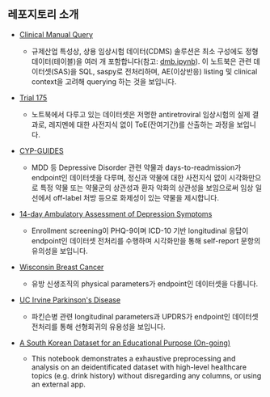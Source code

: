 ## 레포지토리 소개
* [Clinical Manual Query](https://github.com/beeseosil/pub/blob/main/ct/dmc.ipynb)
	* 규제산업 특성상, 상용 임상시험 데이터(CDMS) 솔루션은 최소 구성에도 정형 데이터(테이블)을 여러 개 포함합니다(참고: [dmb.ipynb](https://github.com/beeseosil/pub/blob/main/ct/dmb.ipynb)). 이 노트북은 관련 데이터셋(SAS)을 SQL, saspy로 전처리하며, AE(이상반응) listing 및 clinical context을 고려해 querying 하는 것을 보입니다.

* [Trial 175](https://github.com/beeseosil/pub/blob/main/notebook4407d644ef.ipynb)
	* 노트북에서 다루고 있는 데이터셋은 저명한 antiretroviral 임상시험의 실제 결과로, 레지멘에 대한 사전지식 없이 ToE(잔여기간)를 산출하는 과정을 보입니다.

* [CYP-GUIDES](https://github.com/beeseosil/pub/blob/main/notebook44f7ceb7b9.ipynb)
	* MDD 등 Depressive Disorder 관련 약물과 days-to-readmission가 endpoint인 데이터셋을 다루며, 정신과 약물에 대한 사전지식 없이 시각화만으로 특정 약물 또는 약물군의 상관성과 환자 악화의 상관성을 보임으로써 임상 일선에서 off-label 처방 등으로 화제성이 있는 약물을 제시합니다.

* [14-day Ambulatory Assessment of Depression Symptoms](https://github.com/beeseosil/pub/blob/main/notebookc2020bf0c0.ipynb)
	* Enrollment screening이 PHQ-9이며 ICD-10 기반 longitudinal 응답이 endpoint인 데이터셋 전처리를 수행하며 시각화만을 통해 self-report 문항의 유의성을 보입니다.

* [Wisconsin Breast Cancer](https://github.com/beeseosil/pub/blob/main/notebook82dfb5c7b4.ipynb)
	* 유방 신생조직의 physical parameters가 endpoint인 데이터셋을 다룹니다.

* [UC Irvine Parkinson's Disease](https://github.com/beeseosil/pub/blob/main/notebook9846d2c254.ipynb)
	* 파킨슨병 관련 longitudinal parameters과 UPDRS가 endpoint인 데이터셋 전처리를 통해 선형회귀의 유용성을 보입니다.

* [A South Korean Dataset for an Educational Purpose (On-going)](https://github.com/beeseosil/nih.go.kr/koges/blob/q/qwer.ipynb)
	* This notebook demonstrates a exhaustive preprocessing and analysis on an deidentificated dataset with high-level healthcare topics (e.g. drink history) without disregarding any columns, or using an external app.
 
